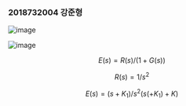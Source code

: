 ### 2018732004 강준형
![image](https://github.com/kangjunhyeong/Control-System4/assets/144297425/9f8a5336-effa-4939-aea4-36270de5a28b)  

![image](https://github.com/kangjunhyeong/Control-System4/assets/144297425/ce4fb29a-e2dd-4522-9dfb-37a8414de6f3)

$$E(s) = R(s) / (1 + G(s))$$  

$$R(s)=1/s^2$$  

$$E(s)=(s+K_1)/s^2(s(+K_1)+K)$$
